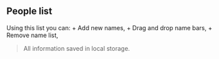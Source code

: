 ## People list

Using this list you can:
    + Add new names,
    + Drag and drop name bars,
    + Remove name list,
    
> All information saved in local storage. 
 
     
